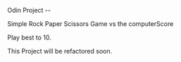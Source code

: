 Odin Project --

Simple Rock Paper Scissors Game vs the computerScore

Play best to 10.

This Project will be refactored soon.
